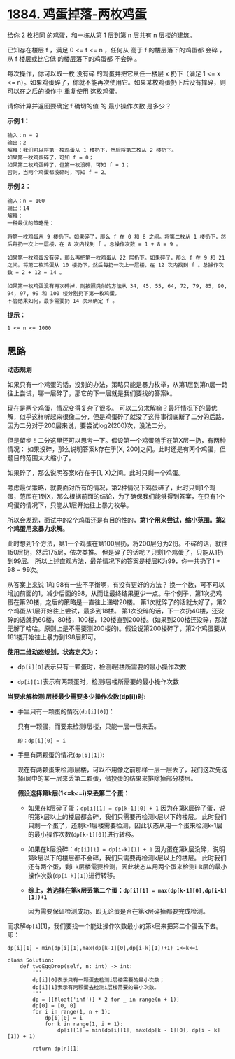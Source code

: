 # [1884. 鸡蛋掉落-两枚鸡蛋](https://leetcode-cn.com/problems/egg-drop-with-2-eggs-and-n-floors/)

给你 2 枚相同 的鸡蛋，和一栋从第 1 层到第 n 层共有 n 层楼的建筑。

已知存在楼层 f ，满足 0 <= f <= n ，任何从 高于 f 的楼层落下的鸡蛋都 会碎 ，从 f 楼层或比它低 的楼层落下的鸡蛋都 不会碎 。

每次操作，你可以取一枚 没有碎 的鸡蛋并把它从任一楼层 x 扔下（满足 1 <= x <= n）。如果鸡蛋碎了，你就不能再次使用它。如果某枚鸡蛋扔下后没有摔碎，则可以在之后的操作中 重复使用 这枚鸡蛋。

请你计算并返回要确定 f 确切的值 的 最小操作次数 是多少？

**示例 1：**

```
输入：n = 2
输出：2
解释：我们可以将第一枚鸡蛋从 1 楼扔下，然后将第二枚从 2 楼扔下。
如果第一枚鸡蛋碎了，可知 f = 0；
如果第二枚鸡蛋碎了，但第一枚没碎，可知 f = 1；
否则，当两个鸡蛋都没碎时，可知 f = 2。
```

**示例 2：**

```
输入：n = 100
输出：14
解释：
一种最优的策略是：

将第一枚鸡蛋从 9 楼扔下。如果碎了，那么 f 在 0 和 8 之间。将第二枚从 1 楼扔下，然后每扔一次上一层楼，在 8 次内找到 f 。总操作次数 = 1 + 8 = 9 。

如果第一枚鸡蛋没有碎，那么再把第一枚鸡蛋从 22 层扔下。如果碎了，那么 f 在 9 和 21 之间。将第二枚鸡蛋从 10 楼扔下，然后每扔一次上一层楼，在 12 次内找到 f 。总操作次数 = 2 + 12 = 14 。

如果第一枚鸡蛋没有再次碎掉，则按照类似的方法从 34, 45, 55, 64, 72, 79, 85, 90, 94, 97, 99 和 100 楼分别扔下第一枚鸡蛋。
不管结果如何，最多需要扔 14 次来确定 f 。
```

**提示：**

```
1 <= n <= 1000
```



## 思路

**动态规划**

如果只有一个鸡蛋的话，没别的办法，策略只能是暴力枚举，从第1层到第n层一路往上尝试，哪一层碎了，那它的下一层就是我们要找的答案k。

现在是两个鸡蛋，情况变得复杂了很多。
可以二分求解嘛？最坏情况下的最优解，似乎这样听起来很像二分，但是鸡蛋碎了就没了这件事彻底断了二分的后路，因为二分对于200层来说，要尝试log2(200)次，没法二分。

但是留步！二分这里还可以思考一下。假设第一个鸡蛋随手在第X层一扔，有两种情况：
如果没碎，那么说明答案k存在于[X, 200]之间。此时还是有两个鸡蛋，但题目的范围大大缩小了。

如果碎了，那么说明答案k存在于[1, X)之间。此时只剩一个鸡蛋。

考虑最优策略，就要面对所有的情况，第2种情况下鸡蛋碎了，此时只剩1个鸡蛋，范围在1到X，那么根据前面的结论，为了确保我们能够得到答案，在只有1个鸡蛋的情况下，只能从1层开始往上暴力枚举。

所以会发现，面试中的2个鸡蛋还是有目的性的，**第1个用来尝试，缩小范围。第2个鸡蛋用来暴力求解**。

此时想到1个方法，第1一个鸡蛋在第100层扔，将200层分为2份。不碎的话，就往150层扔，然后175层，依次类推。
但是碎了的话呢？只剩1个鸡蛋了，只能从1扔到99层。
所以上述直观方法，最差情况下的答案是楼层K为99，你一共扔了1 + 98 = 99次。

从答案上来说 1和 98有一些不平衡啊，有没有更好的方法？
换一个数，可不可以增加前面的1，减少后面的98，从而让最终结果更少一点。举个例子，第1次扔鸡蛋在第20楼，之后的策略是一直往上递增20楼。
第1次就碎了的话就太好了，第2个鸡蛋从1层开始往上尝试，最多到18楼。
第1次没碎的话，下一次扔40楼，还没碎的话就扔60楼，80楼，100楼，120楼直到200楼。(如果到200楼还没碎，那就无解了哈哈。原则上是不需要测200楼的)。假设说第200楼碎了，第2个鸡蛋要从181楼开始往上暴力到198层即可。



**使用二维动态规划，状态定义为：**

- dp`[i][0]`表示只有一颗蛋时，检测i层楼所需要的最小操作次数

- `dp[i][1]`表示有两颗蛋时，检测i层楼所需要的最小操作次数

**当要求解检测i层楼最少需要多少操作次数(dp[i])时:**

- 手里只有一颗蛋的情况(`dp[i][0]`)：

  只有一颗蛋，而要来检测i层楼，只能一层一层来丢。

  `即：dp[i][0] = i`

- 手里有两颗蛋的情况(`dp[i][1]`):

  现在有两颗蛋来检测i层楼，可以不用像之前那样一层一层丢了，我们这次先选择i层中的某一层来丢第二颗蛋，借投蛋的结果来排除掉部分楼层。

  **假设选择第k层(1<=k<=i)来丢第二个蛋：**

  - 如果在k层碎了蛋：`dp[i][1] = dp[k-1][0] + 1`
    因为在第k层碎了蛋，说明第k层以上的楼层都会碎，我们只需要再检测k层以下的楼层。
    此时我们只剩一个蛋了，还剩k-1层楼需要检测，因此状态从用一个蛋来检测k-1层的最小操作次数(`dp[k-1][0]`)进行转移。

  - 如果在k层没碎：`dp[i][1] = dp[i-k][1] + 1`
    因为蛋在第k层没碎，说明第k层以下的楼层都不会碎，我们只需要再检测k层以上的楼层。
    此时我们还有两个蛋，剩i-k层楼需要检测，因此状态从用两个蛋来检测i-k层的最小操作次数(`dp[i-k][1]`)进行转移。

  - **综上，若选择在第k层丢第二个蛋：`dp[i][1] = max(dp[k-1][0],dp[i-k][1])+1`**

    因为需要保证检测成功。即无论蛋是否在第k层碎掉都要完成检测。

    

而求解`dp[i`][1]，我们要找一个能让操作次数最小的第`k`层来把第二个蛋丢下去。
即：

```
dp[i][1] = min(dp[i][1],max(dp[k-1][0],dp[i-k][1])+1) 1<=k<=i
```



```
class Solution:
    def twoEggDrop(self, n: int) -> int:
        '''
        dp[i][0]表示只有一颗蛋去检测i层楼需要的最小次数；
        dp[i][1]表示有两颗蛋去检测i层楼需要的最小次数。
        '''
        dp = [[float('inf')] * 2 for _ in range(n + 1)]
        dp[0] = [0, 0]
        for i in range(1, n + 1):
            dp[i][0] = i
            for k in range(1, i + 1):
                dp[i][1] = min(dp[i][1], max(dp[k - 1][0], dp[i - k][1]) + 1)
                
        return dp[n][1]


```

